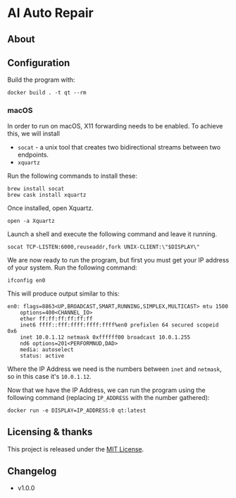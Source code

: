 # AI Auto Repair

<!-- summary -->

## About

<!-- more detail -->

## Configuration

<!-- how to set up -->

Build the program with:

    docker build . -t qt --rm

### macOS
In order to run on macOS, X11 forwarding needs to be enabled. To achieve this, we will install 
- `socat` - a unix tool that creates two bidirectional streams between two endpoints.
- `xquartz`

Run the following commands to install these:

    brew install socat
    brew cask install xquartz

Once installed, open Xquartz.

    open -a Xquartz

Launch a shell and execute the following command and leave it running.

    socat TCP-LISTEN:6000,reuseaddr,fork UNIX-CLIENT:\"$DISPLAY\"

We are now ready to run the program, but first you must get your IP address of your system. Run the following command:

    ifconfig en0

This will produce output similar to this:

```
en0: flags=8863<UP,BROADCAST,SMART,RUNNING,SIMPLEX,MULTICAST> mtu 1500
	options=400<CHANNEL_IO>
	ether ff:ff:ff:ff:ff:ff
	inet6 ffff::fff:ffff:ffff:ffff%en0 prefixlen 64 secured scopeid 0x6
	inet 10.0.1.12 netmask 0xffffff00 broadcast 10.0.1.255
	nd6 options=201<PERFORMNUD,DAD>
	media: autoselect
	status: active
```
Where the IP Address we need is the numbers between `inet` and `netmask`, so in this case it's `10.0.1.12`.

Now that we have the IP Address, we can run the program using the following command (replacing `IP_ADDRESS` with the number gathered):

    docker run -e DISPLAY=IP_ADDRESS:0 qt:latest
## Licensing & thanks

This project is released under the [MIT License](./LICENSE.txt).

## Changelog

- v1.0.0
